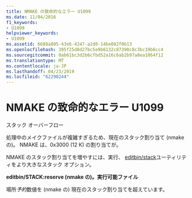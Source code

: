 ```yaml
---
title: NMAKE の致命的なエラー U1099
ms.date: 11/04/2016
f1_keywords:
- U1099
helpviewer_keywords:
- U1099
ms.assetid: 6688a805-43e6-4247-a2d0-14be082f0b13
ms.openlocfilehash: 395f25d8d27bc5e9b6132c87390c8c3bc19b6cc4
ms.sourcegitcommit: 0ab61bc3d2b6cfbd52a16c6ab2b97a8ea1864f12
ms.translationtype: MT
ms.contentlocale: ja-JP
ms.lasthandoff: 04/23/2019
ms.locfileid: "62298244"
---
```

# <a name="nmake-fatal-error-u1099"></a>NMAKE の致命的なエラー U1099

スタック オーバーフロー

処理中のメイクファイルが複雑すぎるため、現在のスタック割り当て (nmake の)。 NMAKE は、0x3000 (12 K) の割り当てが。

NMAKE のスタック割り当てを増やすには、実行、 [editbin/stack](../../build/reference/stack.md)ユーティリティをより大きなスタック オプション。

**editbin/STACK:reserve (nmake の)。実行可能ファイル**

場所*予約*数値を (nmake の) 現在のスタック割り当てを超えています。
